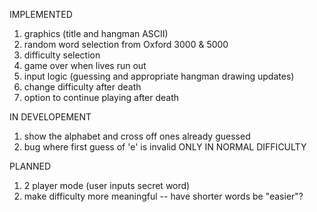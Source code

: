 IMPLEMENTED
  1. graphics (title and hangman ASCII)
  2. random word selection from Oxford 3000 & 5000
  3. difficulty selection
  4. game over when lives run out
  5. input logic (guessing and appropriate hangman drawing updates)
  6. change difficulty after death
  7. option to continue playing after death

IN DEVELOPEMENT
  1. show the alphabet and cross off ones already guessed
  2. bug where first guess of 'e' is invalid ONLY IN NORMAL DIFFICULTY

PLANNED
  1. 2 player mode (user inputs secret word)
  2. make difficulty more meaningful -- have shorter words be "easier"?